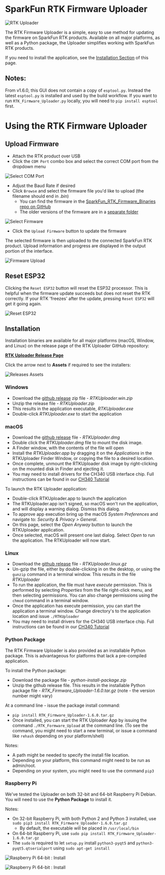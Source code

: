 SparkFun RTK Firmware Uploader
========================================

![RTK Uploader](images/RTK_Uploader_Windows_1.png)

The RTK Firmware Uploader is a simple, easy to use method for updating the firmware on SparkFun RTK products. Available on all major platforms, as well as a Python package, the Uploader simplifies working with SparkFun RTK products. 

If you need to install the application, see the [Installation Section](#installation) of this page.

## Notes:

From v1.6.0, this GUI does not contain a copy of ```esptool.py```. Instead the latest ```esptool.py``` is installed and used by the build workflow. If you want to run ```RTK_Firmware_Uploader.py``` locally, you will need to ```pip install esptool``` first.

# Using the RTK Firmware Uploader
  
## Upload Firmware
  
* Attach the RTK product over USB
* Click the ```COM Port``` combo box and select the correct COM port from the dropdown menu

![Select COM Port](images/RTK_Uploader_Windows_2.png)

* Adjust the Baud Rate if desired
* Click ```Browse``` and select the firmware file you'd like to upload (the filename should end in *.bin*)
  * You can find the firmware in the [SparkFun_RTK_Firmware_Binaries repo on GitHub](https://github.com/sparkfun/SparkFun_RTK_Firmware_Binaries)
  * The older versions of the firmware are in a [separate folder](https://github.com/sparkfun/SparkFun_RTK_Firmware_Binaries/tree/main/PreviousVersions)

![Select Firmware](images/RTK_Uploader_Windows_4.png)

* Click the  ```Upload Firmware``` button to update the firmware

The selected firmware is then uploaded to the connected SparkFun RTK product. Upload information and progress are displayed in the output portion of the interface. 

![Firmware Upload](images/RTK_Uploader_Windows.gif)

## Reset ESP32

Clicking the ```Reset ESP32``` button will reset the ESP32 processor. This is helpful when the firmware update succeeds but does not reset the RTK correctly.
If your RTK 'freezes' after the update, pressing ```Reset ESP32``` will get it going again.

![Reset ESP32](images/RTK_Uploader_Windows_3.png)


## Installation

Installation binaries are available for all major platforms (macOS, Window, and Linux) on the release page of the RTK Uploader GitHub repository:

[**RTK Uploader Release Page**](https://github.com/sparkfun/SparkFun_RTK_Firmware_Uploader/releases)

Click the arrow next to **Assets** if required to see the installers:

![Releases Assets](images/RTK_Uploader_Assets.png)


### Windows
* Download the [github release](https://github.com/sparkfun/SparkFun_RTK_Firmware_Uploader/releases) zip file - *RTKUploader.win.zip*
* Unzip the release file - *RTKUploader.zip*
* This results in the application executable, *RTKUploader.exe*
* Double-click *RTKUploader.exe* to start the application

### macOS
* Download the [github release](https://github.com/sparkfun/SparkFun_RTK_Firmware_Uploader/releases) file - *RTKUploader.dmg*
* Double click the *RTKUploader.dmg* file to mount the disk image. 
* A Finder window, with the contents of the file will open
* Install the *RTKUploader.app* by dragging it on the *Applications* in the RTKUploader Finder Window, or copying the file to a desired location.
* Once complete, unmount the RTKUploader disk image by right-clicking on the mounted disk in Finder and ejecting it.
* You may need to install drivers for the CH340 USB interface chip. Full instructions can be found in our [CH340 Tutorial](https://learn.sparkfun.com/tutorials/how-to-install-ch340-drivers/all#mac-osx)

To launch the RTK Uploader application:
* Double-click RTKUploader.app to launch the application
* The RTKUploader.app isn't signed, so macOS won't run the application, and will display a warning dialog. Dismiss this dialog.
* To approve app execution bring up the macOS *System Preferences* and navigate to: *Security & Privacy > General*. 
* On this page, select the *Open Anyway* button to launch the RTKUploader application.
* Once selected, macOS will present one last dialog. Select *Open* to run the application. The RTKUploader will now start.

### Linux
* Download the [github release](https://github.com/sparkfun/SparkFun_RTK_Firmware_Uploader/releases) file - *RTKUploader.linux.gz*
* Un-gzip the file, either by double-clicking in on the desktop, or using the `gunzip` command in a terminal window. This results in the file *RTKUploader* 
* To run the application, the file must have *execute* permission. This is performed by selecting *Properties* from the file right-click menu, and then selecting permissions. You can also change permissions using the `chmod` command in a terminal window.
* Once the application has execute permission, you can start the application a terminal window. Change directory's to the application location and issue `./RTKUploader`
* You may need to install drivers for the CH340 USB interface chip. Full instructions can be found in our [CH340 Tutorial](https://learn.sparkfun.com/tutorials/how-to-install-ch340-drivers/all#linux)


### Python Package
The RTK Firmware Uploader is also provided as an installable Python package. This is advantageous for platforms that lack a pre-compiled application. 

To install the Python package:
* Download the package file - *python-install-package.zip*
* Unzip the github release file. This results in the installable Python package file - *RTK_Firmware_Uploader-1.6.0.tar.gz* (note - the version number might vary)

At a command line - issue the package install command:

* `pip install RTK_Firmware_Uploader-1.6.0.tar.gz`
* Once installed, you can start the RTK Uploader App by issuing the command `./RTK_Formware_Upload` at the command line. (To see the command, you might need to start a new terminal, or issue a command like `rehash` depending on your platform/shell)

Notes:
* A path might be needed to specify the install file location.
* Depending on your platform, this command might need to be run as admin/root.
* Depending on your system, you might need to use the command `pip3`

### Raspberry Pi
We've tested the Uploader on both 32-bit and 64-bit Raspberry Pi Debian. You will need to use the **Python Package** to install it.

Notes:
* On 32-bit Raspberry Pi, with both Python 2 and Python 3 installed, use `sudo pip3 install RTK_Firmware_Uploader-1.6.0.tar.gz`
  * By default, the executable will be placed in `/usr/local/bin`
* On 64-bit Raspberry Pi, use `sudo pip install RTK_Firmware_Uploader-1.6.0.tar.gz`
* The `sudo` is required to let `setup.py` install `python3-pyqt5` and `python3-pyqt5.qtserialport` using `sudo apt-get install`

![Raspberry Pi 64-bit : Install](images/RPi_install.png)

![Raspberry Pi 64-bit : Install](images/RPi_Uploader.png)

